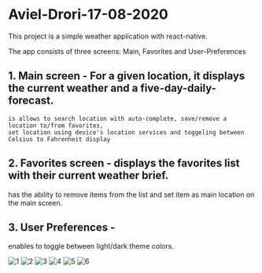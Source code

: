 # Aviel-Drori-17-08-2020

This project is a simple weather application with react-native.

The app consists of three screens: Main, Favorites and User-Preferences

## 1. Main screen - For a given location, it displays the current weather and a five-day-daily-forecast.
    is allows to search location with auto-complete, save/remove a location to/from favorites,
    set location using device's location services and toggeling between Celsius to Fahrenheit display
    
## 2. Favorites screen - displays the favorites list with their current weather brief. 
has the ability to remove items from the list and set item as main location on the main screen.

## 3. User Preferences - 
enables to toggle between light/dark theme colors.

![1](weatherMe/screenshots/Screenshot_20200821-015349_Expo.jpg)
![2](weatherMe/screenshots/Screenshot_20200821-015413_Expo.jpg)
![3](weatherMe/screenshots/Screenshot_20200821-015435_Expo.jpg)
![4](weatherMe/screenshots/Screenshot_20200821-015440_Expo.jpg)
![5](weatherMe/screenshots/Screenshot_20200821-015506_Expo.jpg)
![6](weatherMe/screenshots/Screenshot_20200821-015335_Expo.jpg)
